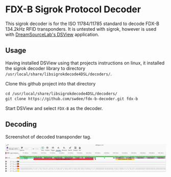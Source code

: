 # FDX-B Sigrok Protocol Decoder

This sigrok decoder is for the ISO 11784/11785 standard to decode FDX-B 134.2kHz RFID transponders.
It is untested with sigrok, however is used with [DreamSourceLab's DSView](https://github.com/DreamSourceLab/DSView) application.

## Usage

Having installed DSView using that projects instructions on linux, it installed the sigrok decoder library to directory `/usr/local/share/libsigrokdecode4DSL/decoders/`.

Clone this github project into that directory
```
cd /usr/local/share/libsigrokdecode4DSL/decoders/
git clone https://github.com/swdee/fdx-b-decoder.git fdx-b
```
Start DSView and select `FDX-B` as the decoder.


## Decoding

Screenshot of decoded transponder tag.

![Transponder Decoded](dsview-fdx-b-sample.png?raw=true)
